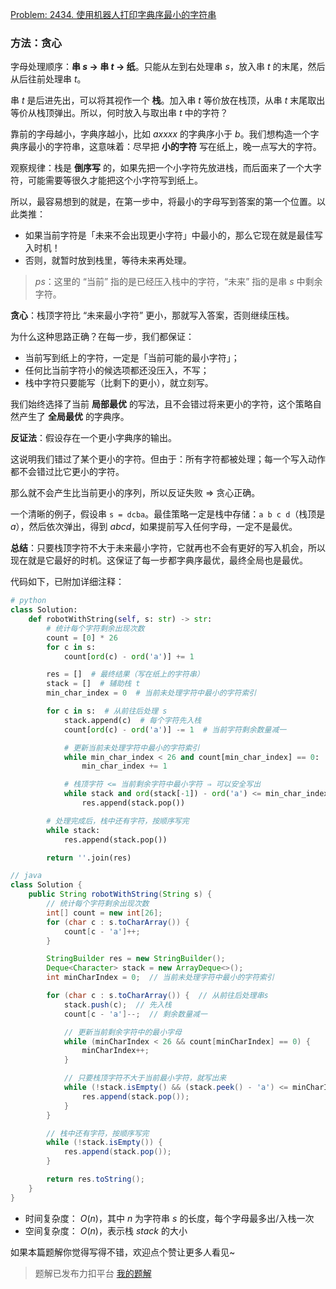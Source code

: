 [Problem: 2434. 使用机器人打印字典序最小的字符串](https://leetcode.cn/problems/using-a-robot-to-print-the-lexicographically-smallest-string/description/)

### 方法：贪心

字母处理顺序：**串 $s$ -> 串 $t$ -> 纸**。只能从左到右处理串 $s$，放入串 $t$ 的末尾，然后从后往前处理串 $t$。

串 $t$ 是后进先出，可以将其视作一个 **栈**。加入串 $t$ 等价放在栈顶，从串 $t$ 末尾取出等价从栈顶弹出。所以，何时放入与取出串 $t$ 中的字符？

靠前的字母越小，字典序越小，比如 $axxxx$ 的字典序小于 $b$。我们想构造一个字典序最小的字符串，这意味着：尽早把 **小的字符** 写在纸上，晚一点写大的字符。

观察规律：栈是 **倒序写** 的，如果先把一个小字符先放进栈，而后面来了一个大字符，可能需要等很久才能把这个小字符写到纸上。

所以，最容易想到的就是，在第一步中，将最小的字母写到答案的第一个位置。以此类推：

- 如果当前字符是「未来不会出现更小字符」中最小的，那么它现在就是最佳写入时机！
- 否则，就暂时放到栈里，等待未来再处理。

> $ps$：这里的 “当前” 指的是已经压入栈中的字符，“未来” 指的是串 $s$ 中剩余字符。

**贪心**：栈顶字符比 “未来最小字符” 更小，那就写入答案，否则继续压栈。

为什么这种思路正确？在每一步，我们都保证：

- 当前写到纸上的字符，一定是「当前可能的最小字符」；
- 任何比当前字符小的候选项都还没压入，不写；
- 栈中字符只要能写（比剩下的更小），就立刻写。

我们始终选择了当前 **局部最优** 的写法，且不会错过将来更小的字符，这个策略自然产生了 **全局最优** 的字典序。

**反证法**：假设存在一个更小字典序的输出。

这说明我们错过了某个更小的字符。但由于：所有字符都被处理；每一个写入动作都不会错过比它更小的字符。

那么就不会产生比当前更小的序列，所以反证失败 ⇒ 贪心正确。

一个清晰的例子，假设串 `s = dcba`。最佳策略一定是栈中存储：`a b c d`（栈顶是 $a$），然后依次弹出，得到 $abcd$，如果提前写入任何字母，一定不是最优。

**总结**：只要栈顶字符不大于未来最小字符，它就再也不会有更好的写入机会，所以现在就是它最好的时机。这保证了每一步都字典序最优，最终全局也是最优。

代码如下，已附加详细注释：

```Python
# python
class Solution:
    def robotWithString(self, s: str) -> str:
        # 统计每个字符剩余出现次数
        count = [0] * 26
        for c in s:
            count[ord(c) - ord('a')] += 1

        res = []  # 最终结果（写在纸上的字符串）
        stack = []  # 辅助栈 t
        min_char_index = 0  # 当前未处理字符中最小的字符索引

        for c in s:  # 从前往后处理 s
            stack.append(c)  # 每个字符先入栈
            count[ord(c) - ord('a')] -= 1  # 当前字符剩余数量减一

            # 更新当前未处理字符中最小的字符索引
            while min_char_index < 26 and count[min_char_index] == 0:
                min_char_index += 1

            # 栈顶字符 <= 当前剩余字符中最小字符 ⇒ 可以安全写出
            while stack and ord(stack[-1]) - ord('a') <= min_char_index:
                res.append(stack.pop())

        # 处理完成后，栈中还有字符，按顺序写完
        while stack:
            res.append(stack.pop())

        return ''.join(res)
```

```Java
// java
class Solution {
    public String robotWithString(String s) {
        // 统计每个字符剩余出现次数
        int[] count = new int[26];
        for (char c : s.toCharArray()) {
            count[c - 'a']++;
        }

        StringBuilder res = new StringBuilder();
        Deque<Character> stack = new ArrayDeque<>();
        int minCharIndex = 0;  // 当前未处理字符中最小的字符索引

        for (char c : s.toCharArray()) {  // 从前往后处理串s
            stack.push(c);  // 先入栈
            count[c - 'a']--;  // 剩余数量减一

            // 更新当前剩余字符中的最小字母
            while (minCharIndex < 26 && count[minCharIndex] == 0) {
                minCharIndex++;
            }

            // 只要栈顶字符不大于当前最小字符，就写出来
            while (!stack.isEmpty() && (stack.peek() - 'a') <= minCharIndex) {
                res.append(stack.pop());
            }
        }

        // 栈中还有字符，按顺序写完
        while (!stack.isEmpty()) {
            res.append(stack.pop());
        }

        return res.toString();
    }
}
```

- 时间复杂度： $O(n)$，其中 $n$ 为字符串 $s$ 的长度，每个字母最多出/入栈一次
- 空间复杂度： $O(n)$，表示栈 $stack$ 的大小

如果本篇题解你觉得写得不错，欢迎点个赞让更多人看见~

> 题解已发布力扣平台 [我的题解](https://leetcode.cn/problems/using-a-robot-to-print-the-lexicographically-smallest-string/solutions/3694481/tan-xin-ha-xi-yu-chu-li-zhan-mo-ni-si-lu-j456/)

